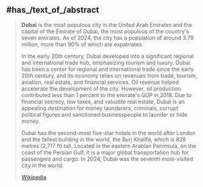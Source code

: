 ﻿---
has_id_wikidata: Q612
social_media_followers: 5010
instance_of:
- "[[/_Standards/WikiData/WD~administrative territorial entity,56061]]"
- '[[/_Standards/WikiData/WD~metropolis,200250]]'
- "[[/_Standards/WikiData/WD~global city,208511]]"
- "[[/_Standards/WikiData/WD~big city,1549591]]"
- "[[/_Standards/WikiData/WD~largest city,51929311]]"
- '[[/_Standards/WikiData/WD~city,515]]'
head_of_government: "[[/_Standards/WikiData/WD~Mohammed bin Rashid Al Maktoum,57655]]"
nighttime_view: "http://commons.wikimedia.org/wiki/Special:FilePath/Dubai%20night%20skyline.jpg"
population: 3331420
inception: "1833-06-09T00:00:00Z"
official_website: "https://www.dm.gov.ae/"
GitHub_topic: dubai
subreddit: dubai
Commons_category: Dubai
hashtag: Dubai
panoramic_view: "http://commons.wikimedia.org/wiki/Special:FilePath/Dubai%20%2811696319905%29.jpg"
page_banner: "http://commons.wikimedia.org/wiki/Special:FilePath/Dubai%20banner%202.jpg"
detail_map: "http://commons.wikimedia.org/wiki/Special:FilePath/Dubai%20map%20city.svg"
location_map: "http://commons.wikimedia.org/wiki/Special:FilePath/Dubai%20new%20travel%20map.png"
logo_image: "http://commons.wikimedia.org/wiki/Special:FilePath/Dubai%20official%20logo.svg"
video:
- "http://commons.wikimedia.org/wiki/Special:FilePath/Dubai%27s%20Rapid%20Growth.ogv"
- "http://commons.wikimedia.org/wiki/Special:FilePath/Dubai%2C%20UAE.webm"
image: "http://commons.wikimedia.org/wiki/Special:FilePath/DubaiCollage.jpg"
flag_image: "http://commons.wikimedia.org/wiki/Special:FilePath/Flag%20of%20Dubai.svg"
aerial_view: "http://commons.wikimedia.org/wiki/Special:FilePath/ISS064-E-10436%20-%20View%20of%20Earth.jpg"
locator_map_image: "http://commons.wikimedia.org/wiki/Special:FilePath/Map%20of%20Dubai%20blank.svg"
WOEID: 1940345
Libris_URI: 75kml2vr0qfkcf1
Commons_gallery: دبي
native_label: دبيّ
official_name: دبيّ
name:
- Dubai
- Dubai
demonym:
- Doubaïen
- Doubaïenne
- Doubaïote
twinned_administrative_body:
- '[[/_Standards/WikiData/WD~Monterrey,81033]]'
- "[[/_Standards/WikiData/WD~Osaka Prefecture,122723]]"
- '[[/_Standards/WikiData/WD~Dundee,123709]]'
- "[[/_Standards/WikiData/WD~Gold Coast,140075]]"
- '[[/_Standards/WikiData/WD~Cheb,193719]]'
- "[[/_Standards/WikiData/WD~Kish Island,221883]]"
- '[[/_Standards/WikiData/WD~Jeddah,374365]]'
- '[[/_Standards/WikiData/WD~Istanbul,406]]'
- '[[/_Standards/WikiData/WD~Barcelona,1492]]'
- '[[/_Standards/WikiData/WD~Baghdad,1530]]'
- '[[/_Standards/WikiData/WD~Caracas,1533]]'
- '[[/_Standards/WikiData/WD~Frankfurt,1794]]'
- "[[/_Standards/WikiData/WD~Kuala Lumpur,1865]]"
- '[[/_Standards/WikiData/WD~Khartoum,1963]]'
- '[[/_Standards/WikiData/WD~Bogotá,2841]]'
- '[[/_Standards/WikiData/WD~Tripoli,3579]]'
- '[[/_Standards/WikiData/WD~Tehran,3616]]'
- '[[/_Standards/WikiData/WD~Damascus,3766]]'
- '[[/_Standards/WikiData/WD~Beirut,3820]]'
- "[[/_Standards/WikiData/WD~Hong Kong,8646]]"
- '[[/_Standards/WikiData/WD~Karachi,8660]]'
- "[[/_Standards/WikiData/WD~Rio de Janeiro,8678]]"
- '[[/_Standards/WikiData/WD~Shanghai,8686]]'
- '[[/_Standards/WikiData/WD~Granada,8810]]'
- '[[/_Standards/WikiData/WD~Gandhinagar,11910]]'
- '[[/_Standards/WikiData/WD~Detroit,12439]]'
- "[[/_Standards/WikiData/WD~Hyderabad district,15340]]"
- '[[/_Standards/WikiData/WD~Busan,16520]]'
- '[[/_Standards/WikiData/WD~Phoenix,16556]]'
- '[[/_Standards/WikiData/WD~Guangzhou,16572]]'
- '[[/_Standards/WikiData/WD~Pyongyang,18808]]'
- '[[/_Standards/WikiData/WD~Vancouver,24639]]'
- "[[/_Standards/WikiData/WD~New York City,60]]"
- "[[/_Standards/WikiData/WD~Los Angeles,65]]"
- '[[/_Standards/WikiData/WD~Geneva,71]]'
- '[[/_Standards/WikiData/WD~Paris,90]]'
- '[[/_Standards/WikiData/WD~Brisbane,34932]]'
- "[[/_Standards/WikiData/WD~Kuwait City,35178]]"
- '[[/_Standards/WikiData/WD~Osaka,35765]]'
- '[[/_Standards/WikiData/WD~Basra,48195]]'
shares_border_with: "[[/_Standards/WikiData/WD~Emirate of Sharjah,188810]]"
member_of:
- "[[/_Standards/WikiData/WD~Creative Cities Network,1139352]]"
- "[[/_Standards/WikiData/WD~World Tourism Cities Federation,67652870]]"
founded_by: "[[/_Standards/WikiData/WD~Al Maktoum,2422081]]"
category_for_people_born_here: '[[/_Standards/WikiData/WD~Q8053012,8053012]]'
category_of_associated_people: '[[/_Standards/WikiData/WD~Q21039190,21039190]]'
category_for_people_who_died_here: '[[/_Standards/WikiData/WD~Q124001836,124001836]]'
ISNI: 0000000417631167
Instagram_username: dubaimunicipality
X_Twitter_username: DMunicipality
Facebook_username: DubaiMunicipality
terms_of_service_URL: "https://www.dm.gov.ae/website-policies/terms-and-conditions/"
privacy_policy_URL: "https://www.dm.gov.ae/website-policies/security-privacy/"
contact_page_URL: "https://www.dm.gov.ae/contact/service-centers/"
phone_number:
- +971-4-2246666
- +971-4-2215555
email_address: "mailto:info@dm.gov.ae"
FAQ_URL:
- "https://www.dm.gov.ae/faq/"
- "https://www.visitdubai.com/en/faqs"
UN_LOCODE: AEDXB
coordinate_location: "Point(55.309444444 25.269722222)"
coat_of_arms_image: "http://commons.wikimedia.org/wiki/Special:FilePath/Coat%20of%20Arms%20of%20Dubai%20%282024%29.svg"
different_from: "[[/_Standards/WikiData/WD~Emirate of Dubai,613]]"
capital_of: "[[/_Standards/WikiData/WD~Emirate of Dubai,613]]"
located_in_the_administrative_territorial_entity: "[[/_Standards/WikiData/WD~Emirate of Dubai,613]]"
country: "[[/_Standards/WikiData/WD~United Arab Emirates,878]]"
located_in_time_zone: '[[/_Standards/WikiData/WD~UTC+04_00,6779]]'
official_language: '[[/_Standards/WikiData/WD~Arabic,13955]]'
continent: '[[/_Standards/WikiData/WD~Asia,48]]'
elevation_above_sea_level: 0
area: 35
vehicles_per_thousand_people: 540
madhhab: '[[/_Standards/WikiData/WD~Malikism,48221]]'
---

## #has_/text_of_/abstract

> **Dubai** is the most populous city in the United Arab Emirates and the capital of the Emirate of Dubai, the most populous of the country's seven emirates. As of 2024, the city has a population of around 3.79 million, more than 90% of which are expatriates.
>
> In the early 20th century, Dubai developed into a significant regional and international trade hub, emphasizing tourism and luxury. Dubai has been a center for regional and international trade since the early 20th century, and its economy relies on revenues from trade, tourism, aviation, real estate, and financial services. Oil revenue helped accelerate the development of the city. However, oil production contributed less than 1 percent to the emirate's GDP in 2018. Due to financial secrecy, low taxes, and valuable real estate, Dubai is an appealing destination for money launderers, criminals, corrupt political figures and sanctioned businesspeople to launder or hide money.
>
> Dubai has the second-most five-star hotels in the world after London and the tallest building in the world, the Burj Khalifa, which is 828 metres (2,717 ft) tall. Located in the eastern Arabian Peninsula, on the coast of the Persian Gulf, it is a major global transportation hub for passengers and cargo. In 2024, Dubai was the seventh most-visited city in the world.
>
> [Wikipedia](https://en.wikipedia.org/wiki/Dubai) 

